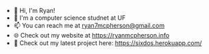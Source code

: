 - 👋 Hi, I'm Ryan!
- 🌱 I'm a computer science studnet at UF 
- 📫 You can reach me at ryan7mcpherson@gmail.com
- 🌐 Check out my website at https://ryanmcpherson.info
- 🎵 Check out my latest project here: https://sixdos.herokuapp.com/
